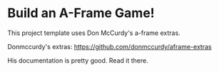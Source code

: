 # Build an A-Frame Game!

This project template uses Don McCurdy's a-frame extras. 

Donmccurdy's extras:
https://github.com/donmccurdy/aframe-extras

His documentation is pretty good. Read it there. 



